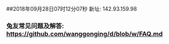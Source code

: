 ##2018年09月28日07时12分07秒 新址: 142.93.159.98
### 兔友常见问题及解答: https://github.com/wanggonging/d/blob/w/FAQ.md
